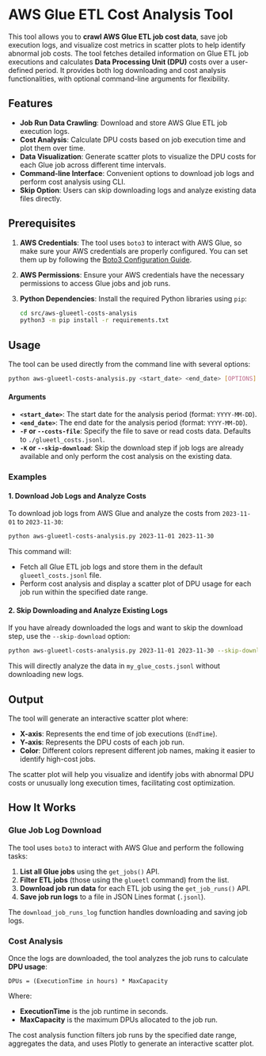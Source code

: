 # AWS Glue ETL Cost Analysis Tool

This tool allows you to **crawl AWS Glue ETL job cost data**, save job execution logs, and visualize cost metrics in scatter plots to help identify abnormal job costs. The tool fetches detailed information on Glue ETL job executions and calculates **Data Processing Unit (DPU)** costs over a user-defined period. It provides both log downloading and cost analysis functionalities, with optional command-line arguments for flexibility.

## Features

- **Job Run Data Crawling**: Download and store AWS Glue ETL job execution logs.
- **Cost Analysis**: Calculate DPU costs based on job execution time and plot them over time.
- **Data Visualization**: Generate scatter plots to visualize the DPU costs for each Glue job across different time intervals.
- **Command-line Interface**: Convenient options to download job logs and perform cost analysis using CLI.
- **Skip Option**: Users can skip downloading logs and analyze existing data files directly.

## Prerequisites

1. **AWS Credentials**: The tool uses `boto3` to interact with AWS Glue, so make sure your AWS credentials are properly configured. You can set them up by following the [Boto3 Configuration Guide](https://boto3.amazonaws.com/v1/documentation/api/latest/guide/quickstart.html#configuration).
2. **AWS Permissions**: Ensure your AWS credentials have the necessary permissions to access Glue jobs and job runs.
3. **Python Dependencies**: Install the required Python libraries using `pip`:

    ```bash
    cd src/aws-glueetl-costs-analysis
    python3 -m pip install -r requirements.txt
    ```

## Usage

The tool can be used directly from the command line with several options:

```bash
python aws-glueetl-costs-analysis.py <start_date> <end_date> [OPTIONS]
```

#### Arguments

- **`<start_date>`**: The start date for the analysis period (format: `YYYY-MM-DD`).
- **`<end_date>`**: The end date for the analysis period (format: `YYYY-MM-DD`).
- **`-F` or `--costs-file`**: Specify the file to save or read costs data. Defaults to `./glueetl_costs.jsonl`.
- **`-K` or `--skip-download`**: Skip the download step if job logs are already available and only perform the cost analysis on the existing data.


### Examples

#### 1. Download Job Logs and Analyze Costs

To download job logs from AWS Glue and analyze the costs from `2023-11-01` to `2023-11-30`:

```bash
python aws-glueetl-costs-analysis.py 2023-11-01 2023-11-30
```

This command will:
- Fetch all Glue ETL job logs and store them in the default `glueetl_costs.jsonl` file.
- Perform cost analysis and display a scatter plot of DPU usage for each job run within the specified date range.

#### 2. Skip Downloading and Analyze Existing Logs

If you have already downloaded the logs and want to skip the download step, use the `--skip-download` option:

```bash
python aws-glueetl-costs-analysis.py 2023-11-01 2023-11-30 --skip-download -F ./my_glue_costs.jsonl
```

This will directly analyze the data in `my_glue_costs.jsonl` without downloading new logs.

## Output

The tool will generate an interactive scatter plot where:
- **X-axis**: Represents the end time of job executions (`EndTime`).
- **Y-axis**: Represents the DPU costs of each job run.
- **Color**: Different colors represent different job names, making it easier to identify high-cost jobs.

The scatter plot will help you visualize and identify jobs with abnormal DPU costs or unusually long execution times, facilitating cost optimization.

## How It Works

### Glue Job Log Download

The tool uses `boto3` to interact with AWS Glue and perform the following tasks:
1. **List all Glue jobs** using the `get_jobs()` API.
2. **Filter ETL jobs** (those using the `glueetl` command) from the list.
3. **Download job run data** for each ETL job using the `get_job_runs()` API.
4. **Save job run logs** to a file in JSON Lines format (`.jsonl`).

The `download_job_runs_log` function handles downloading and saving job logs.

### Cost Analysis

Once the logs are downloaded, the tool analyzes the job runs to calculate **DPU usage**:

```
DPUs = (ExecutionTime in hours) * MaxCapacity
```

Where:
- **ExecutionTime** is the job runtime in seconds.
- **MaxCapacity** is the maximum DPUs allocated to the job run.

The cost analysis function filters job runs by the specified date range, aggregates the data, and uses Plotly to generate an interactive scatter plot.
